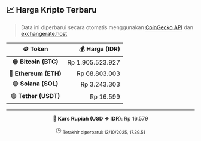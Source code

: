 

<!-- HARGA_KRIPTO -->
## 📈 Harga Kripto Terbaru

> Data ini diperbarui secara otomatis menggunakan [CoinGecko API](https://www.coingecko.com/) dan [exchangerate.host](https://exchangerate.host/)

<div align="center">

| 🪙 Token | 💰 Harga (IDR) |
|:------:|---------------:|
| 🟠 **Bitcoin (BTC)**   | Rp 1.905.523.927 |
| 🔵 **Ethereum (ETH)**  | Rp 68.803.003 |
| 🟣 **Solana (SOL)**    | Rp 3.243.303 |
| 🟢 **Tether (USDT)**   | Rp 16.599 |

---

💱 **Kurs Rupiah (USD → IDR)**: Rp 16.579

🕒 <sub>Terakhir diperbarui: 13/10/2025, 17.39.51</sub>

</div>
<!-- /HARGA_KRIPTO -->